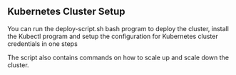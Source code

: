 ## Kubernetes Cluster Setup

You can run the deploy-script.sh bash program to deploy the cluster, install the Kubectl program and setup the configuration for Kubernetes cluster credentials in one steps

The script also contains commands on how to scale up and scale down the cluster.